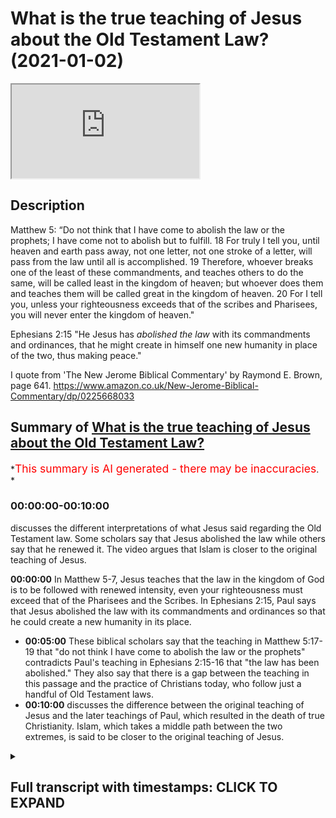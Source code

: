 # What is the true teaching of Jesus about the Old Testament Law? (2021-01-02)

<iframe loading='lazy' allow='autoplay' src='https://www.youtube.com/embed/yhJ_0dVmAEc'></iframe>

## Description

Matthew 5:
“Do not think that I have come to abolish the law or the prophets; I have come not to abolish but to fulfill. 18 For truly I tell you, until heaven and earth pass away, not one letter, not one stroke of a letter, will pass from the law until all is accomplished. 19 Therefore, whoever breaks one of the least of these commandments, and teaches others to do the same, will be called least in the kingdom of heaven; but whoever does them and teaches them will be called great in the kingdom of heaven. 20 For I tell you, unless your righteousness exceeds that of the scribes and Pharisees, you will never enter the kingdom of heaven."

Ephesians 2:15
"He Jesus has *abolished the law* with its commandments and ordinances, that he might create in himself one new humanity in place of the two, thus making peace."

I quote from 'The New Jerome Biblical Commentary' by Raymond E. Brown, page 641. <https://www.amazon.co.uk/New-Jerome-Biblical-Commentary/dp/0225668033>

## Summary of [What is the true teaching of Jesus about the Old Testament Law?](https://www.youtube.com/watch?v=yhJ_0dVmAEc)

\*<span style="color:red; font-size:125%">This summary is AI generated - there may be inaccuracies</span>. \*

### <a onclick="modifyYTiframeseektime('0')">00:00:00-00:10:00</a>

discusses the different interpretations of what Jesus said regarding the Old Testament law. Some scholars say that Jesus abolished the law while others say that he renewed it. The video argues that Islam is closer to the original teaching of Jesus.

**<a onclick="modifyYTiframeseektime('0')">00:00:00</a>** In Matthew 5-7, Jesus teaches that the law in the kingdom of God is to be followed with renewed intensity, even your righteousness must exceed that of the Pharisees and the Scribes. In Ephesians 2:15, Paul says that Jesus abolished the law with its commandments and ordinances so that he could create a new humanity in its place.

*   **<a onclick="modifyYTiframeseektime('300')">00:05:00</a>** These biblical scholars say that the teaching in Matthew 5:17-19 that "do not think I have come to abolish the law or the prophets" contradicts Paul's teaching in Ephesians 2:15-16 that "the law has been abolished." They also say that there is a gap between the teaching in this passage and the practice of Christians today, who follow just a handful of Old Testament laws.
*   **<a onclick="modifyYTiframeseektime('600')">00:10:00</a>** discusses the difference between the original teaching of Jesus and the later teachings of Paul, which resulted in the death of true Christianity. Islam, which takes a middle path between the two extremes, is said to be closer to the original teaching of Jesus.

<details><summary><h2>Full transcript with timestamps: CLICK TO EXPAND</h2></summary>

<a onclick="modifyYTiframeseektime('1')">0:00:01</a> hello and in this episode i want to ask\ <a onclick="modifyYTiframeseektime('4')">0:00:04</a> what is the true teaching of jesus\ <a onclick="modifyYTiframeseektime('7')">0:00:07</a> about the law the jewish lord this\ <a onclick="modifyYTiframeseektime('10')">0:00:10</a> is also called the torah which\ <a onclick="modifyYTiframeseektime('14')">0:00:14</a> was revealed to moses on mount sinai\ <a onclick="modifyYTiframeseektime('17')">0:00:17</a> containing\ <a onclick="modifyYTiframeseektime('18')">0:00:18</a> 613 commandments of the law\ <a onclick="modifyYTiframeseektime('21')">0:00:21</a> and of course jews have looked to to\ <a onclick="modifyYTiframeseektime('23')">0:00:23</a> this uh to obey these commandments\ <a onclick="modifyYTiframeseektime('25')">0:00:25</a> ever since then and what did jesus teach\ <a onclick="modifyYTiframeseektime('28')">0:00:28</a> about\ <a onclick="modifyYTiframeseektime('28')">0:00:28</a> obedience to the the laws because\ <a onclick="modifyYTiframeseektime('31')">0:00:31</a> today's christians\ <a onclick="modifyYTiframeseektime('32')">0:00:32</a> uh obey very few if any of them perhaps\ <a onclick="modifyYTiframeseektime('35')">0:00:35</a> the ten commandments maybe\ <a onclick="modifyYTiframeseektime('36')">0:00:36</a> uh but certainly not all 613\ <a onclick="modifyYTiframeseektime('40')">0:00:40</a> and also uh after looking at what jesus\ <a onclick="modifyYTiframeseektime('42')">0:00:42</a> taught i want to look at what paul\ <a onclick="modifyYTiframeseektime('44')">0:00:44</a> taught in the new testament\ <a onclick="modifyYTiframeseektime('46')">0:00:46</a> and then briefly consider what the quran\ <a onclick="modifyYTiframeseektime('48')">0:00:48</a> has to say\ <a onclick="modifyYTiframeseektime('49')">0:00:49</a> about the matter so if we look at the\ <a onclick="modifyYTiframeseektime('51')">0:00:51</a> gospel of matthew\ <a onclick="modifyYTiframeseektime('53')">0:00:53</a> chapter 5 jesus is presented\ <a onclick="modifyYTiframeseektime('56')">0:00:56</a> as teaching the following verse 17\ <a onclick="modifyYTiframeseektime('59')">0:00:59</a> onwards\ <a onclick="modifyYTiframeseektime('61')">0:01:01</a> do not think that i have come to abolish\ <a onclick="modifyYTiframeseektime('63')">0:01:03</a> the law\ <a onclick="modifyYTiframeseektime('64')">0:01:04</a> or the prophets i have not come to\ <a onclick="modifyYTiframeseektime('66')">0:01:06</a> abolish but to fulfill\ <a onclick="modifyYTiframeseektime('69')">0:01:09</a> for i for truly i tell you until heaven\ <a onclick="modifyYTiframeseektime('71')">0:01:11</a> and earth pass away\ <a onclick="modifyYTiframeseektime('73')">0:01:13</a> not one letter not one stroke of a\ <a onclick="modifyYTiframeseektime('76')">0:01:16</a> letter\ <a onclick="modifyYTiframeseektime('76')">0:01:16</a> will pass from the law until all is\ <a onclick="modifyYTiframeseektime('79')">0:01:19</a> accomplished\ <a onclick="modifyYTiframeseektime('80')">0:01:20</a> therefore whoever breaks one of the\ <a onclick="modifyYTiframeseektime('83')">0:01:23</a> least of these commandments\ <a onclick="modifyYTiframeseektime('84')">0:01:24</a> and teaches others to do the same will\ <a onclick="modifyYTiframeseektime('87')">0:01:27</a> be called\ <a onclick="modifyYTiframeseektime('88')">0:01:28</a> least in the kingdom of heaven but\ <a onclick="modifyYTiframeseektime('91')">0:01:31</a> whoever does them\ <a onclick="modifyYTiframeseektime('92')">0:01:32</a> and teaches them will be called great in\ <a onclick="modifyYTiframeseektime('94')">0:01:34</a> the kingdom of heaven\ <a onclick="modifyYTiframeseektime('96')">0:01:36</a> for i tell you unless your righteousness\ <a onclick="modifyYTiframeseektime('99')">0:01:39</a> exceeds that of the scribes\ <a onclick="modifyYTiframeseektime('101')">0:01:41</a> and pharisees you will never enter the\ <a onclick="modifyYTiframeseektime('104')">0:01:44</a> kingdom of heaven\ <a onclick="modifyYTiframeseektime('106')">0:01:46</a> now this passage is in the famous sermon\ <a onclick="modifyYTiframeseektime('110')">0:01:50</a> on the mount in matthew's gospel that's\ <a onclick="modifyYTiframeseektime('112')">0:01:52</a> matthew 5 through\ <a onclick="modifyYTiframeseektime('113')">0:01:53</a> to 7. so it seems pretty clear there\ <a onclick="modifyYTiframeseektime('115')">0:01:55</a> that the law\ <a onclick="modifyYTiframeseektime('116')">0:01:56</a> in the kingdom of god is to be followed\ <a onclick="modifyYTiframeseektime('119')">0:01:59</a> with a renewed intensity\ <a onclick="modifyYTiframeseektime('121')">0:02:01</a> even your righteousness must exceed that\ <a onclick="modifyYTiframeseektime('122')">0:02:02</a> of the pharisees and the scribes\ <a onclick="modifyYTiframeseektime('125')">0:02:05</a> and until heaven until the physical\ <a onclick="modifyYTiframeseektime('127')">0:02:07</a> passing away of the universe\ <a onclick="modifyYTiframeseektime('129')">0:02:09</a> itself not one jot or tittle\ <a onclick="modifyYTiframeseektime('132')">0:02:12</a> uh in the uh more more literal english\ <a onclick="modifyYTiframeseektime('135')">0:02:15</a> will pass\ <a onclick="modifyYTiframeseektime('136')">0:02:16</a> from the law itself so this means you\ <a onclick="modifyYTiframeseektime('139')">0:02:19</a> know for christians\ <a onclick="modifyYTiframeseektime('140')">0:02:20</a> or disciples of jesus you must obey the\ <a onclick="modifyYTiframeseektime('142')">0:02:22</a> law\ <a onclick="modifyYTiframeseektime('144')">0:02:24</a> now at the end of jesus ministry uh in\ <a onclick="modifyYTiframeseektime('146')">0:02:26</a> his last\ <a onclick="modifyYTiframeseektime('147')">0:02:27</a> uh recorded sermon to the crowds\ <a onclick="modifyYTiframeseektime('150')">0:02:30</a> according to matthew's gospel\ <a onclick="modifyYTiframeseektime('152')">0:02:32</a> this is matthew 23\ <a onclick="modifyYTiframeseektime('155')">0:02:35</a> jesus had this to say as well about the\ <a onclick="modifyYTiframeseektime('157')">0:02:37</a> law\ <a onclick="modifyYTiframeseektime('159')">0:02:39</a> jesus said to the said to the crowds and\ <a onclick="modifyYTiframeseektime('162')">0:02:42</a> to his disciples\ <a onclick="modifyYTiframeseektime('163')">0:02:43</a> the scribes and the pharisees sit on\ <a onclick="modifyYTiframeseektime('166')">0:02:46</a> moses's seat\ <a onclick="modifyYTiframeseektime('168')">0:02:48</a> that means they um they teach the law\ <a onclick="modifyYTiframeseektime('172')">0:02:52</a> therefore do whatever they teach you\ <a onclick="modifyYTiframeseektime('175')">0:02:55</a> and follow it but do not do as they do\ <a onclick="modifyYTiframeseektime('178')">0:02:58</a> for they do not practice what they\ <a onclick="modifyYTiframeseektime('180')">0:03:00</a> preach so here jesus is endorsing the\ <a onclick="modifyYTiframeseektime('182')">0:03:02</a> pharisees interpretation of the torah\ <a onclick="modifyYTiframeseektime('185')">0:03:05</a> and his disciples should follow their\ <a onclick="modifyYTiframeseektime('187')">0:03:07</a> teaching but of course their practice is\ <a onclick="modifyYTiframeseektime('189')">0:03:09</a> hypocritical they they're double\ <a onclick="modifyYTiframeseektime('190')">0:03:10</a> standard\ <a onclick="modifyYTiframeseektime('191')">0:03:11</a> so you don't do that but you practice\ <a onclick="modifyYTiframeseektime('193')">0:03:13</a> and follow what they teach\ <a onclick="modifyYTiframeseektime('195')">0:03:15</a> and then later in the same sermon in\ <a onclick="modifyYTiframeseektime('197')">0:03:17</a> verse 23 jesus\ <a onclick="modifyYTiframeseektime('199')">0:03:19</a> says woe to you scribes and pharisees\ <a onclick="modifyYTiframeseektime('202')">0:03:22</a> hypocrites for you tithe mint dil and\ <a onclick="modifyYTiframeseektime('205')">0:03:25</a> cumin\ <a onclick="modifyYTiframeseektime('206')">0:03:26</a> and have neglected the weightier matters\ <a onclick="modifyYTiframeseektime('209')">0:03:29</a> of the law\ <a onclick="modifyYTiframeseektime('209')">0:03:29</a> justice mercy and faith it is these\ <a onclick="modifyYTiframeseektime('213')">0:03:33</a> you ought to have practiced without\ <a onclick="modifyYTiframeseektime('216')">0:03:36</a> neglecting\ <a onclick="modifyYTiframeseektime('217')">0:03:37</a> the others so here we have the law is\ <a onclick="modifyYTiframeseektime('220')">0:03:40</a> interpreted by in a typical rabbinic\ <a onclick="modifyYTiframeseektime('221')">0:03:41</a> fashion jesus emphasizing some\ <a onclick="modifyYTiframeseektime('223')">0:03:43</a> principles of the torah\ <a onclick="modifyYTiframeseektime('225')">0:03:45</a> over others but he does say don't\ <a onclick="modifyYTiframeseektime('228')">0:03:48</a> neglect the others\ <a onclick="modifyYTiframeseektime('229')">0:03:49</a> so there's no sense here that anything\ <a onclick="modifyYTiframeseektime('231')">0:03:51</a> in the law has been abolished or in any\ <a onclick="modifyYTiframeseektime('233')">0:03:53</a> way\ <a onclick="modifyYTiframeseektime('234')">0:03:54</a> nullified or abrogated at all\ <a onclick="modifyYTiframeseektime('237')">0:03:57</a> um so that's jesus\ <a onclick="modifyYTiframeseektime('240')">0:04:00</a> so let's turn now to paul and see what\ <a onclick="modifyYTiframeseektime('244')">0:04:04</a> he has to say\ <a onclick="modifyYTiframeseektime('245')">0:04:05</a> about the law now paul has a lot to say\ <a onclick="modifyYTiframeseektime('247')">0:04:07</a> on the law in romans particularly in\ <a onclick="modifyYTiframeseektime('249')">0:04:09</a> galatians and\ <a onclick="modifyYTiframeseektime('250')">0:04:10</a> here and there everywhere and there's a\ <a onclick="modifyYTiframeseektime('252')">0:04:12</a> lot of scholarly\ <a onclick="modifyYTiframeseektime('253')">0:04:13</a> argument and controversy about how to\ <a onclick="modifyYTiframeseektime('255')">0:04:15</a> interpret what he means\ <a onclick="modifyYTiframeseektime('257')">0:04:17</a> but i i want to focus on a particular\ <a onclick="modifyYTiframeseektime('259')">0:04:19</a> passage which i think is unambiguous\ <a onclick="modifyYTiframeseektime('262')">0:04:22</a> in paul's letter to the ephesians\ <a onclick="modifyYTiframeseektime('264')">0:04:24</a> chapter 2\ <a onclick="modifyYTiframeseektime('265')">0:04:25</a> verse 15.\ <a onclick="modifyYTiframeseektime('268')">0:04:28</a> where he says about jesus he has\ <a onclick="modifyYTiframeseektime('271')">0:04:31</a> abolished the law\ <a onclick="modifyYTiframeseektime('272')">0:04:32</a> with its commandments and ordinances so\ <a onclick="modifyYTiframeseektime('275')">0:04:35</a> that he might\ <a onclick="modifyYTiframeseektime('276')">0:04:36</a> create in himself one new humanity in\ <a onclick="modifyYTiframeseektime('279')">0:04:39</a> place of the two\ <a onclick="modifyYTiframeseektime('280')">0:04:40</a> thus making peace and so on he's talking\ <a onclick="modifyYTiframeseektime('283')">0:04:43</a> here about how\ <a onclick="modifyYTiframeseektime('285')">0:04:45</a> the the dividing war as you would see it\ <a onclick="modifyYTiframeseektime('287')">0:04:47</a> between jew and gentile has been broken\ <a onclick="modifyYTiframeseektime('289')">0:04:49</a> down or destroyed this barrier has gone\ <a onclick="modifyYTiframeseektime('292')">0:04:52</a> but the point here\ <a onclick="modifyYTiframeseektime('293')">0:04:53</a> for our purposes he has abolished the\ <a onclick="modifyYTiframeseektime('296')">0:04:56</a> law with its commandment and ordinances\ <a onclick="modifyYTiframeseektime('299')">0:04:59</a> this is the mirror image the polar\ <a onclick="modifyYTiframeseektime('301')">0:05:01</a> opposite of what jesus says do not think\ <a onclick="modifyYTiframeseektime('303')">0:05:03</a> i have come to abolish the law\ <a onclick="modifyYTiframeseektime('305')">0:05:05</a> paul says he has come to abolish the law\ <a onclick="modifyYTiframeseektime('307')">0:05:07</a> you you couldn't get it as\ <a onclick="modifyYTiframeseektime('309')">0:05:09</a> uh contrast and contradiction between\ <a onclick="modifyYTiframeseektime('313')">0:05:13</a> matthews jesus um what paul teaches in\ <a onclick="modifyYTiframeseektime('316')">0:05:16</a> ephesians before i come to uh what the\ <a onclick="modifyYTiframeseektime('320')">0:05:20</a> quran\ <a onclick="modifyYTiframeseektime('321')">0:05:21</a> might say on this i just want to share\ <a onclick="modifyYTiframeseektime('323')">0:05:23</a> with you what\ <a onclick="modifyYTiframeseektime('325')">0:05:25</a> um top biblical scholars uh have said or\ <a onclick="modifyYTiframeseektime('328')">0:05:28</a> some top biblical scholars have said\ <a onclick="modifyYTiframeseektime('329')">0:05:29</a> about this very problem\ <a onclick="modifyYTiframeseektime('331')">0:05:31</a> and i want to reference this huge tome\ <a onclick="modifyYTiframeseektime('334')">0:05:34</a> it's called the new jerome biblical\ <a onclick="modifyYTiframeseektime('336')">0:05:36</a> commentary\ <a onclick="modifyYTiframeseektime('337')">0:05:37</a> edited by raymond brown and others this\ <a onclick="modifyYTiframeseektime('339')">0:05:39</a> is actually from my student days at\ <a onclick="modifyYTiframeseektime('341')">0:05:41</a> university\ <a onclick="modifyYTiframeseektime('343')">0:05:43</a> this is a text that i used now this is\ <a onclick="modifyYTiframeseektime('345')">0:05:45</a> not any old commentary\ <a onclick="modifyYTiframeseektime('348')">0:05:48</a> this is a roman catholic commentary and\ <a onclick="modifyYTiframeseektime('350')">0:05:50</a> it contains uh\ <a onclick="modifyYTiframeseektime('352')">0:05:52</a> on the uh inside cover the imprimiter\ <a onclick="modifyYTiframeseektime('355')">0:05:55</a> and primitive is an official declaration\ <a onclick="modifyYTiframeseektime('357')">0:05:57</a> by the roman catholic church\ <a onclick="modifyYTiframeseektime('359')">0:05:59</a> that this is a prude for publication so\ <a onclick="modifyYTiframeseektime('361')">0:06:01</a> this is an official roman catholic\ <a onclick="modifyYTiframeseektime('363')">0:06:03</a> doctrine uh document and on the uh in\ <a onclick="modifyYTiframeseektime('366')">0:06:06</a> the contents page\ <a onclick="modifyYTiframeseektime('368')">0:06:08</a> it has a forward two forwards by two\ <a onclick="modifyYTiframeseektime('371')">0:06:11</a> cardinals of the church so they're the\ <a onclick="modifyYTiframeseektime('373')">0:06:13</a> highest authorities in the church\ <a onclick="modifyYTiframeseektime('375')">0:06:15</a> under the pope cardinal uh martini\ <a onclick="modifyYTiframeseektime('378')">0:06:18</a> and cardinal beer have both written\ <a onclick="modifyYTiframeseektime('380')">0:06:20</a> forwards or introductions\ <a onclick="modifyYTiframeseektime('382')">0:06:22</a> to this so this is a kind of official\ <a onclick="modifyYTiframeseektime('385')">0:06:25</a> roman catholic\ <a onclick="modifyYTiframeseektime('386')">0:06:26</a> text and uh the people on it\ <a onclick="modifyYTiframeseektime('390')">0:06:30</a> uh who are edited raymond brown joseph\ <a onclick="modifyYTiframeseektime('392')">0:06:32</a> it's meyer\ <a onclick="modifyYTiframeseektime('394')">0:06:34</a> are both um catholic priests and raymond\ <a onclick="modifyYTiframeseektime('397')">0:06:37</a> brown i heard lecture\ <a onclick="modifyYTiframeseektime('398')">0:06:38</a> at oxford university once so on this\ <a onclick="modifyYTiframeseektime('401')">0:06:41</a> passage\ <a onclick="modifyYTiframeseektime('402')">0:06:42</a> in matthew's gospel chapter 5\ <a onclick="modifyYTiframeseektime('405')">0:06:45</a> verse 17 onwards i'll just read to you\ <a onclick="modifyYTiframeseektime('408')">0:06:48</a> what\ <a onclick="modifyYTiframeseektime('408')">0:06:48</a> they say because it actually makes\ <a onclick="modifyYTiframeseektime('411')">0:06:51</a> reference to islam as well\ <a onclick="modifyYTiframeseektime('412')">0:06:52</a> fascinating so remember jesus says in\ <a onclick="modifyYTiframeseektime('415')">0:06:55</a> matthew 5\ <a onclick="modifyYTiframeseektime('416')">0:06:56</a> do not think i have come to abolish the\ <a onclick="modifyYTiframeseektime('418')">0:06:58</a> law or the prophets\ <a onclick="modifyYTiframeseektime('420')">0:07:00</a> and these official catholic\ <a onclick="modifyYTiframeseektime('423')">0:07:03</a> biblical scholars say these verses give\ <a onclick="modifyYTiframeseektime('426')">0:07:06</a> the basic\ <a onclick="modifyYTiframeseektime('427')">0:07:07</a> legal principles of the sermon the\ <a onclick="modifyYTiframeseektime('429')">0:07:09</a> sermon on the mount\ <a onclick="modifyYTiframeseektime('431')">0:07:11</a> they are the most controversial verses\ <a onclick="modifyYTiframeseektime('433')">0:07:13</a> in matthew and there is no consensus on\ <a onclick="modifyYTiframeseektime('436')">0:07:16</a> their interpretation\ <a onclick="modifyYTiframeseektime('437')">0:07:17</a> the interpreter must try to state the\ <a onclick="modifyYTiframeseektime('439')">0:07:19</a> problem clearly\ <a onclick="modifyYTiframeseektime('440')">0:07:20</a> and to provide a historically honest\ <a onclick="modifyYTiframeseektime('442')">0:07:22</a> judgment even at the price\ <a onclick="modifyYTiframeseektime('444')">0:07:24</a> of theological tidiness see this is what\ <a onclick="modifyYTiframeseektime('447')">0:07:27</a> i like about these scholars\ <a onclick="modifyYTiframeseektime('449')">0:07:29</a> even though they're committed christians\ <a onclick="modifyYTiframeseektime('450')">0:07:30</a> they're priests they're speaking on\ <a onclick="modifyYTiframeseektime('451')">0:07:31</a> behalf of the church at the highest\ <a onclick="modifyYTiframeseektime('453')">0:07:33</a> levels\ <a onclick="modifyYTiframeseektime('454')">0:07:34</a> they want to be honest okay they're not\ <a onclick="modifyYTiframeseektime('456')">0:07:36</a> trying to cover over or pretend\ <a onclick="modifyYTiframeseektime('459')">0:07:39</a> uh that jesus said something other than\ <a onclick="modifyYTiframeseektime('460')">0:07:40</a> he does and typically in my view\ <a onclick="modifyYTiframeseektime('462')">0:07:42</a> christians tend to\ <a onclick="modifyYTiframeseektime('464')">0:07:44</a> be very try to cover over this passage\ <a onclick="modifyYTiframeseektime('467')">0:07:47</a> and pretend it doesn't say what it\ <a onclick="modifyYTiframeseektime('468')">0:07:48</a> obviously does say\ <a onclick="modifyYTiframeseektime('470')">0:07:50</a> and so let's continue the problem arises\ <a onclick="modifyYTiframeseektime('472')">0:07:52</a> because the plain sense of the words\ <a onclick="modifyYTiframeseektime('475')">0:07:55</a> is that jesus affirms the abiding\ <a onclick="modifyYTiframeseektime('478')">0:07:58</a> validity of the torah\ <a onclick="modifyYTiframeseektime('480')">0:08:00</a> but this contradicts paul e.g\ <a onclick="modifyYTiframeseektime('484')">0:08:04</a> galatians 2 15 16 romans 3 21-31\ <a onclick="modifyYTiframeseektime('489')">0:08:09</a> moreover no major christian church\ <a onclick="modifyYTiframeseektime('492')">0:08:12</a> requires observance of\ <a onclick="modifyYTiframeseektime('493')">0:08:13</a> all 613 precepts of the old testament\ <a onclick="modifyYTiframeseektime('497')">0:08:17</a> law\ <a onclick="modifyYTiframeseektime('498')">0:08:18</a> ethical and ceremonial but only the\ <a onclick="modifyYTiframeseektime('501')">0:08:21</a> ethical commandments such as the\ <a onclick="modifyYTiframeseektime('502')">0:08:22</a> decalogue that's the ten commandments\ <a onclick="modifyYTiframeseektime('505')">0:08:25</a> and the commandments to love god and\ <a onclick="modifyYTiframeseektime('507')">0:08:27</a> neighbor which is in leviticus and\ <a onclick="modifyYTiframeseektime('508')">0:08:28</a> deuteronomy\ <a onclick="modifyYTiframeseektime('510')">0:08:30</a> thus there is a gap between the teaching\ <a onclick="modifyYTiframeseektime('512')">0:08:32</a> here\ <a onclick="modifyYTiframeseektime('513')">0:08:33</a> in this passage in matthew and the\ <a onclick="modifyYTiframeseektime('515')">0:08:35</a> teaching and practice of the churches\ <a onclick="modifyYTiframeseektime('518')">0:08:38</a> the position adopted here is the\ <a onclick="modifyYTiframeseektime('520')">0:08:40</a> following there are\ <a onclick="modifyYTiframeseektime('521')">0:08:41</a> there are contradictions within the new\ <a onclick="modifyYTiframeseektime('524')">0:08:44</a> testament on penultimate matters\ <a onclick="modifyYTiframeseektime('527')">0:08:47</a> by penalty matters they mean on things\ <a onclick="modifyYTiframeseektime('529')">0:08:49</a> that are just not ultimate\ <a onclick="modifyYTiframeseektime('530')">0:08:50</a> importance but just short of that of\ <a onclick="modifyYTiframeseektime('532')">0:08:52</a> secondary ultimate importance\ <a onclick="modifyYTiframeseektime('534')">0:08:54</a> so it's frankly acknowledging that there\ <a onclick="modifyYTiframeseektime('536')">0:08:56</a> are contradictions\ <a onclick="modifyYTiframeseektime('538')">0:08:58</a> and that jesus teaching\ <a onclick="modifyYTiframeseektime('541')">0:09:01</a> in this passage contradicts paul\ <a onclick="modifyYTiframeseektime('546')">0:09:06</a> then just to continue this whole passage\ <a onclick="modifyYTiframeseektime('548')">0:09:08</a> is extraordinary\ <a onclick="modifyYTiframeseektime('550')">0:09:10</a> um and then it says\ <a onclick="modifyYTiframeseektime('553')">0:09:13</a> that the uh the verses in this passage\ <a onclick="modifyYTiframeseektime('557')">0:09:17</a> reflect the outlook of jewish\ <a onclick="modifyYTiframeseektime('559')">0:09:19</a> christianity\ <a onclick="modifyYTiframeseektime('561')">0:09:21</a> which as a separate movement was\ <a onclick="modifyYTiframeseektime('563')">0:09:23</a> eventually defeated\ <a onclick="modifyYTiframeseektime('564')">0:09:24</a> by paulinism paulism is paul's own views\ <a onclick="modifyYTiframeseektime('568')">0:09:28</a> and died out perhaps to be reborn in a\ <a onclick="modifyYTiframeseektime('572')">0:09:32</a> different form\ <a onclick="modifyYTiframeseektime('572')">0:09:32</a> as islam wow that that's quite\ <a onclick="modifyYTiframeseektime('576')">0:09:36</a> quite a confession that the jewish jesus\ <a onclick="modifyYTiframeseektime('578')">0:09:38</a> is teaching\ <a onclick="modifyYTiframeseektime('579')">0:09:39</a> in matthew's gospel uh was ultimately\ <a onclick="modifyYTiframeseektime('582')">0:09:42</a> defeated by paul's teaching in ephesians\ <a onclick="modifyYTiframeseektime('584')">0:09:44</a> the law has been up that's why\ <a onclick="modifyYTiframeseektime('585')">0:09:45</a> christians don't follow the law\ <a onclick="modifyYTiframeseektime('586')">0:09:46</a> uh today they followed just perhaps a\ <a onclick="modifyYTiframeseektime('588')">0:09:48</a> handful of laws from the ten\ <a onclick="modifyYTiframeseektime('590')">0:09:50</a> commandments and ignore all the others\ <a onclick="modifyYTiframeseektime('592')">0:09:52</a> the laws about not eating pork uh the\ <a onclick="modifyYTiframeseektime('594')">0:09:54</a> laws about circumcision\ <a onclick="modifyYTiframeseektime('596')">0:09:56</a> uh the laws about a whole range of\ <a onclick="modifyYTiframeseektime('598')">0:09:58</a> things that they they they consider\ <a onclick="modifyYTiframeseektime('599')">0:09:59</a> this abolish because paul says so\ <a onclick="modifyYTiframeseektime('602')">0:10:02</a> but this original jewish christianity\ <a onclick="modifyYTiframeseektime('606')">0:10:06</a> was eventually defeated by paul's views\ <a onclick="modifyYTiframeseektime('609')">0:10:09</a> and died out\ <a onclick="modifyYTiframeseektime('610')">0:10:10</a> as we know it did perhaps to be reborn\ <a onclick="modifyYTiframeseektime('613')">0:10:13</a> in a different form as islam isn't it\ <a onclick="modifyYTiframeseektime('616')">0:10:16</a> interesting\ <a onclick="modifyYTiframeseektime('617')">0:10:17</a> so they say there's in a sense you one\ <a onclick="modifyYTiframeseektime('619')">0:10:19</a> could say to simplify\ <a onclick="modifyYTiframeseektime('621')">0:10:21</a> that the teaching of jesus here finds\ <a onclick="modifyYTiframeseektime('623')">0:10:23</a> its ultimate uh\ <a onclick="modifyYTiframeseektime('625')">0:10:25</a> presence in today's world in islam\ <a onclick="modifyYTiframeseektime('628')">0:10:28</a> not in the churches isn't that\ <a onclick="modifyYTiframeseektime('630')">0:10:30</a> interesting remember this is an official\ <a onclick="modifyYTiframeseektime('631')">0:10:31</a> roman catholic doctrine\ <a onclick="modifyYTiframeseektime('633')">0:10:33</a> endorsed at the highest levels\ <a onclick="modifyYTiframeseektime('636')">0:10:36</a> um so what does the quran say so\ <a onclick="modifyYTiframeseektime('640')">0:10:40</a> we have two extreme but we have two\ <a onclick="modifyYTiframeseektime('642')">0:10:42</a> extreme views here\ <a onclick="modifyYTiframeseektime('643')">0:10:43</a> at the extremes we have the view on the\ <a onclick="modifyYTiframeseektime('645')">0:10:45</a> one hand of jesus in matthew\ <a onclick="modifyYTiframeseektime('648')">0:10:48</a> that in the kingdom of god which jesus\ <a onclick="modifyYTiframeseektime('650')">0:10:50</a> was calling people to enter remember\ <a onclick="modifyYTiframeseektime('653')">0:10:53</a> this wasn't the old covenant this was\ <a onclick="modifyYTiframeseektime('656')">0:10:56</a> what jesus was preaching if you look at\ <a onclick="modifyYTiframeseektime('657')">0:10:57</a> matthew mark and luke this was the\ <a onclick="modifyYTiframeseektime('659')">0:10:59</a> substance of his message calling people\ <a onclick="modifyYTiframeseektime('661')">0:11:01</a> to believe in the god is bringing a new\ <a onclick="modifyYTiframeseektime('663')">0:11:03</a> thing into being\ <a onclick="modifyYTiframeseektime('665')">0:11:05</a> through the kingdom of god and in that\ <a onclick="modifyYTiframeseektime('668')">0:11:08</a> kingdom\ <a onclick="modifyYTiframeseektime('669')">0:11:09</a> there is an intensified renewed\ <a onclick="modifyYTiframeseektime('671')">0:11:11</a> obedience to the torah\ <a onclick="modifyYTiframeseektime('673')">0:11:13</a> which of course christians don't follow\ <a onclick="modifyYTiframeseektime('675')">0:11:15</a> anymore\ <a onclick="modifyYTiframeseektime('676')">0:11:16</a> paul says the opposite that he has\ <a onclick="modifyYTiframeseektime('679')">0:11:19</a> abolished he\ <a onclick="modifyYTiframeseektime('680')">0:11:20</a> jesus has abolished the law with its\ <a onclick="modifyYTiframeseektime('682')">0:11:22</a> commandments\ <a onclick="modifyYTiframeseektime('683')">0:11:23</a> and what does the quran say well\ <a onclick="modifyYTiframeseektime('686')">0:11:26</a> strangely\ <a onclick="modifyYTiframeseektime('687')">0:11:27</a> it takes a middle path in chapter\ <a onclick="modifyYTiframeseektime('691')">0:11:31</a> 3 verse 50 it has jesus say i have come\ <a onclick="modifyYTiframeseektime('695')">0:11:35</a> to confirm the truth of the torah which\ <a onclick="modifyYTiframeseektime('698')">0:11:38</a> preceded me\ <a onclick="modifyYTiframeseektime('700')">0:11:40</a> and to make some things lawful to you\ <a onclick="modifyYTiframeseektime('702')">0:11:42</a> which used to be\ <a onclick="modifyYTiframeseektime('703')">0:11:43</a> forbidden interesting\ <a onclick="modifyYTiframeseektime('707')">0:11:47</a> so jesus affirms the torah continuing\ <a onclick="modifyYTiframeseektime('709')">0:11:49</a> validity of it\ <a onclick="modifyYTiframeseektime('710')">0:11:50</a> but there are some things which\ <a onclick="modifyYTiframeseektime('714')">0:11:54</a> used to be forbidden that he makes\ <a onclick="modifyYTiframeseektime('717')">0:11:57</a> lawful very interesting so it's neither\ <a onclick="modifyYTiframeseektime('720')">0:12:00</a> the extreme of matthew who says that you\ <a onclick="modifyYTiframeseektime('723')">0:12:03</a> obey all of the law if you're a disciple\ <a onclick="modifyYTiframeseektime('725')">0:12:05</a> of jesus nor paul says you don't obey\ <a onclick="modifyYTiframeseektime('726')">0:12:06</a> any of it\ <a onclick="modifyYTiframeseektime('727')">0:12:07</a> in effect has been abolished but you the\ <a onclick="modifyYTiframeseektime('729')">0:12:09</a> law\ <a onclick="modifyYTiframeseektime('730')">0:12:10</a> is invalid it is still uh in force\ <a onclick="modifyYTiframeseektime('733')">0:12:13</a> some bits and pieces of the law have\ <a onclick="modifyYTiframeseektime('735')">0:12:15</a> been made lawful\ <a onclick="modifyYTiframeseektime('737')">0:12:17</a> to you as to what those uh elements are\ <a onclick="modifyYTiframeseektime('740')">0:12:20</a> that's another subject it seems to be\ <a onclick="modifyYTiframeseektime('744')">0:12:24</a> um a fascinating middle path between the\ <a onclick="modifyYTiframeseektime('747')">0:12:27</a> two\ <a onclick="modifyYTiframeseektime('747')">0:12:27</a> extremes and um i'll leave you\ <a onclick="modifyYTiframeseektime('750')">0:12:30</a> uh to decide what the truth of the\ <a onclick="modifyYTiframeseektime('753')">0:12:33</a> matter is\ <a onclick="modifyYTiframeseektime('755')">0:12:35</a> but what it does show i think quite\ <a onclick="modifyYTiframeseektime('757')">0:12:37</a> clearly is and as the catholic\ <a onclick="modifyYTiframeseektime('759')">0:12:39</a> um commentary admits that christians\ <a onclick="modifyYTiframeseektime('761')">0:12:41</a> today\ <a onclick="modifyYTiframeseektime('762')">0:12:42</a> the churches today overwhelmingly do not\ <a onclick="modifyYTiframeseektime('765')">0:12:45</a> follow\ <a onclick="modifyYTiframeseektime('765')">0:12:45</a> the teaching of the plain teaching of\ <a onclick="modifyYTiframeseektime('767')">0:12:47</a> jesus in matthew's gospel in matthew 5\ <a onclick="modifyYTiframeseektime('769')">0:12:49</a> and matthew 23\ <a onclick="modifyYTiframeseektime('771')">0:12:51</a> they follow the teaching of paul which\ <a onclick="modifyYTiframeseektime('773')">0:12:53</a> basically has\ <a onclick="modifyYTiframeseektime('774')">0:12:54</a> has abolished the law in its and it's in\ <a onclick="modifyYTiframeseektime('776')">0:12:56</a> its entirety\ <a onclick="modifyYTiframeseektime('778')">0:12:58</a> um and and that is a problem for\ <a onclick="modifyYTiframeseektime('781')">0:13:01</a> christianity\ <a onclick="modifyYTiframeseektime('782')">0:13:02</a> islam comes well the quran comes quite\ <a onclick="modifyYTiframeseektime('785')">0:13:05</a> close i think closer to the teaching of\ <a onclick="modifyYTiframeseektime('786')">0:13:06</a> jesus\ <a onclick="modifyYTiframeseektime('788')">0:13:08</a> than christians do they christianity\ <a onclick="modifyYTiframeseektime('791')">0:13:11</a> sorry islam still requires circumcision\ <a onclick="modifyYTiframeseektime('794')">0:13:14</a> it still upholds the law on\ <a onclick="modifyYTiframeseektime('798')">0:13:18</a> the prohibition of eating certain kinds\ <a onclick="modifyYTiframeseektime('800')">0:13:20</a> of food eating blood\ <a onclick="modifyYTiframeseektime('801')">0:13:21</a> eating uh pork and so on that's uh also\ <a onclick="modifyYTiframeseektime('804')">0:13:24</a> taught by james\ <a onclick="modifyYTiframeseektime('805')">0:13:25</a> in the book of acts he upholds that law\ <a onclick="modifyYTiframeseektime('808')">0:13:28</a> uh at the council in acts 15\ <a onclick="modifyYTiframeseektime('810')">0:13:30</a> again christians have ignored that so um\ <a onclick="modifyYTiframeseektime('813')">0:13:33</a> we have a\ <a onclick="modifyYTiframeseektime('814')">0:13:34</a> pretty mess here about what's going on i\ <a onclick="modifyYTiframeseektime('817')">0:13:37</a> think\ <a onclick="modifyYTiframeseektime('817')">0:13:37</a> typically christians ignore the teaching\ <a onclick="modifyYTiframeseektime('819')">0:13:39</a> of matthew and they follow\ <a onclick="modifyYTiframeseektime('821')">0:13:41</a> paul um and the quran interestingly\ <a onclick="modifyYTiframeseektime('824')">0:13:44</a> stands closer to matthew uh and some may\ <a onclick="modifyYTiframeseektime('828')">0:13:48</a> think\ <a onclick="modifyYTiframeseektime('828')">0:13:48</a> closer to the historical jesus but i'll\ <a onclick="modifyYTiframeseektime('830')">0:13:50</a> leave that for you to decide\ <a onclick="modifyYTiframeseektime('832')">0:13:52</a> until next time

</details>
